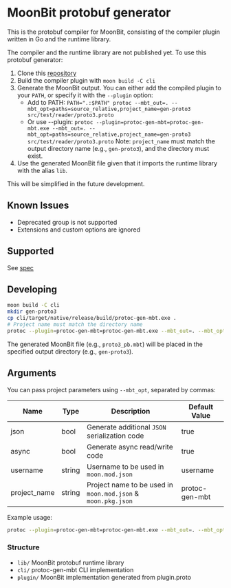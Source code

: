 # MoonBit protobuf generator

This is the protobuf compiler for MoonBit, consisting of the compiler plugin written in Go and the runtime library.

The compiler and the runtime library are not published yet. To use this protobuf generator:

1. Clone this [repository](https://github.com/moonbit-community/protoc-gen-mbt)
2. Build the compiler plugin with `moon build -C cli`
3. Generate the MoonBit output. You can either add the compiled plugin to your `PATH`, or specify it with the `--plugin` option:
   - Add to PATH: `PATH=".:$PATH" protoc --mbt_out=. --mbt_opt=paths=source_relative,project_name=gen-proto3 src/test/reader/proto3.proto`
   - Or use --plugin: `protoc --plugin=protoc-gen-mbt=protoc-gen-mbt.exe --mbt_out=. --mbt_opt=paths=source_relative,project_name=gen-proto3 src/test/reader/proto3.proto`
   Note: `project_name` must match the output directory name (e.g., `gen-proto3`), and the directory must exist.
4. Use the generated MoonBit file given that it imports the runtime library with the alias `lib`.

This will be simplified in the future development.

## Known Issues

- Deprecated group is not supported
- Extensions and custom options are ignored

## Supported

See [spec](doc/spec.md)

## Developing

```sh
moon build -C cli
mkdir gen-proto3
cp cli/target/native/release/build/protoc-gen-mbt.exe .
# Project name must match the directory name
protoc --plugin=protoc-gen-mbt=protoc-gen-mbt.exe --mbt_out=. --mbt_opt=paths=source_relative,project_name=gen-proto3 test/reader/proto3.proto
```

The generated MoonBit file (e.g., `proto3_pb.mbt`) will be placed in the specified output directory (e.g., `gen-proto3`).

## Arguments

You can pass project parameters using `--mbt_opt`, separated by commas:

| Name          | Type    | Description                                   | Default Value         |
|---------------|---------|-----------------------------------------------|----------------------|
| json          | bool    | Generate additional `JSON` serialization code   | true            |
| async         | bool    | Generate async read/write code                 | true                 |
| username      | string  | Username to be used in `moon.mod.json`        | username    |
| project_name  | string  | Project name to be used in `moon.mod.json` & `moon.pkg.json`     | protoc-gen-mbt    |

Example usage:

```sh
protoc --plugin=protoc-gen-mbt=protoc-gen-mbt.exe --mbt_out=. --mbt_opt=json=true,username=yourname,project_name=yourproject input.proto
```

### Structure

- `lib/`  MoonBit protobuf runtime library
- `cli/`  protoc-gen-mbt CLI implementation
- `plugin/`  MoonBit implementation generated from plugin.proto
